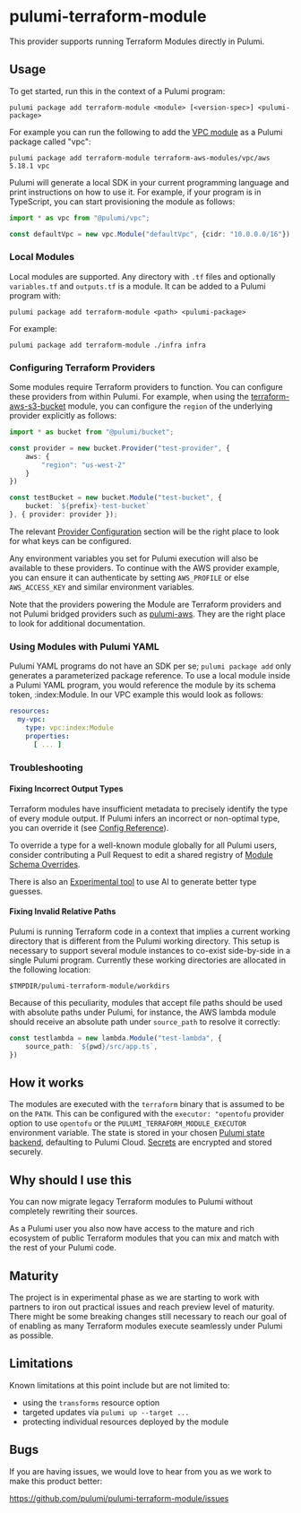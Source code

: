 # pulumi-terraform-module

This provider supports running Terraform Modules directly in Pulumi.

## Usage

To get started, run this in the context of a Pulumi program:

    pulumi package add terraform-module <module> [<version-spec>] <pulumi-package>

For example you can run the following to add the
[VPC module](https://registry.terraform.io/modules/terraform-aws-modules/vpc/aws/latest) as a Pulumi package
called "vpc":

    pulumi package add terraform-module terraform-aws-modules/vpc/aws 5.18.1 vpc

Pulumi will generate a local SDK in your current programming language and print instructions on how to use it. For
example, if your program is in TypeScript, you can start provisioning the module as follows:

``` typescript
import * as vpc from "@pulumi/vpc";

const defaultVpc = new vpc.Module("defaultVpc", {cidr: "10.0.0.0/16"});
```

### Local Modules

Local modules are supported. Any directory with `.tf` files and optionally `variables.tf` and `outputs.tf` is a module.
It can be added to a Pulumi program with:

    pulumi package add terraform-module <path> <pulumi-package>

For example:

    pulumi package add terraform-module ./infra infra

### Configuring Terraform Providers

Some modules require Terraform providers to function. You can configure these providers from within Pulumi. For
example, when using the [terraform-aws-s3-bucket](https://github.com/terraform-aws-modules/terraform-aws-s3-bucket)
module, you can configure the `region` of the underlying provider explicitly as follows:

```typescript
import * as bucket from "@pulumi/bucket";

const provider = new bucket.Provider("test-provider", {
    aws: {
        "region": "us-west-2"
    }
})

const testBucket = new bucket.Module("test-bucket", {
    bucket: `${prefix}-test-bucket`
}, { provider: provider });
```

The relevant
[Provider Configuration](https://registry.terraform.io/providers/hashicorp/aws/latest/docs#provider-configuration)
section will be the right place to look for what keys can be configured.

Any environment variables you set for Pulumi execution will also be available to these providers. To continue with the
AWS provider example, you can ensure it can authenticate by setting `AWS_PROFILE` or else `AWS_ACCESS_KEY` and similar
environment variables.

Note that the providers powering the Module are Terraform providers and not Pulumi bridged providers such as
[pulumi-aws](https://github.com/pulumi/pulumi-aws). They are the right place to look for additional documentation.

### Using Modules with Pulumi YAML

Pulumi YAML programs do not have an SDK per se; `pulumi package add` only generates a parameterized package reference.
To use a local module inside a Pulumi YAML program, you would reference the module by its schema token,
<package-name>:index:Module.
In our VPC example this would look as follows:

```yaml
resources:
  my-vpc:
    type: vpc:index:Module
    properties:
      [ ... ]
```

### Troubleshooting

#### Fixing Incorrect Output Types

Terraform modules have insufficient metadata to precisely identify the type of every module output. If Pulumi infers an
incorrect or non-optimal type, you can override it (see
[Config Reference](https://github.com/pulumi/pulumi-terraform-module/blob/main/docs/config-reference.md)).

To override a type for a well-known module globally for all Pulumi users, consider contributing a Pull Request to edit
a shared registry of
[Module Schema Overrides](https://github.com/pulumi/pulumi-terraform-module/blob/main/pkg/modprovider/module_schema_overrides/README.md).

There is also an [Experimental tool](https://github.com/pulumi/pulumi-tool-infer-tfmodule-schema) to use AI to generate
better type guesses.



#### Fixing Invalid Relative Paths

Pulumi is running Terraform code in a context that implies a current working directory that is different from the
Pulumi working directory. This setup is necessary to support several module instances to co-exist side-by-side in a
single Pulumi program. Currently these working directories are allocated in the following location:

    $TMPDIR/pulumi-terraform-module/workdirs

Because of this peculiarity, modules that accept file paths should be used with absolute paths under Pulumi, for
instance, the AWS lambda module should receive an absolute path under `source_path` to resolve it correctly:

```typescript
const testlambda = new lambda.Module("test-lambda", {
    source_path: `${pwd}/src/app.ts`,
})
```


## How it works

The modules are executed with the `terraform` binary that is assumed to be on the `PATH`. This can be configured with the `executor: "opentofu`
provider option to use `opentofu` or the `PULUMI_TERRAFORM_MODULE_EXECUTOR` environment variable.
The state is stored in your chosen [Pulumi state backend](https://www.pulumi.com/docs/iac/concepts/state-and-backends/), defaulting to Pulumi
Cloud. [Secrets](https://www.pulumi.com/docs/iac/concepts/secrets/) are encrypted and stored securely.

## Why should I use this

You can now migrate legacy Terraform modules to Pulumi without completely rewriting their sources.

As a Pulumi user you also now have access to the mature and rich ecosystem of public Terraform modules that you can mix
and match with the rest of your Pulumi code.

## Maturity

The project is in experimental phase as we are starting to work with partners to iron out practical issues and reach
preview level of maturity. There might be some breaking changes still necessary to reach our goal of of enabling as
many Terraform modules execute seamlessly under Pulumi as possible.

## Limitations

Known limitations at this point include but are not limited to:

- using the `transforms` resource option
- targeted updates via `pulumi up --target ...`
- protecting individual resources deployed by the module

## Bugs

If you are having issues, we would love to hear from you as we work to make this product better:

https://github.com/pulumi/pulumi-terraform-module/issues
